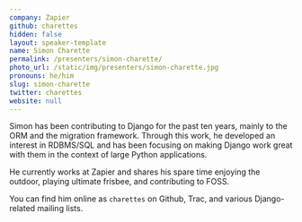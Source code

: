 ```yaml
---
company: Zapier
github: charettes
hidden: false
layout: speaker-template
name: Simon Charette
permalink: /presenters/simon-charette/
photo_url: /static/img/presenters/simon-charette.jpg
pronouns: he/him
slug: simon-charette
twitter: charettes
website: null
---
```


Simon has been contributing to Django for the past ten years, mainly to the ORM and the migration framework. Through this work, he developed an interest in RDBMS/SQL and has been focusing on making Django work great with them in the context of large Python applications.

He currently works at Zapier and shares his spare time enjoying the outdoor, playing ultimate frisbee, and contributing to FOSS.

You can find him online as `charettes` on Github, Trac, and various Django-related mailing lists.
